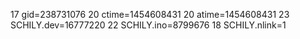 17 gid=238731076
20 ctime=1454608431
20 atime=1454608431
23 SCHILY.dev=16777220
22 SCHILY.ino=8799676
18 SCHILY.nlink=1
